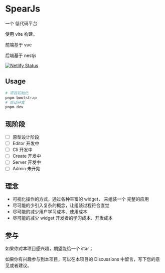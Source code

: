 # SpearJs

一个 低代码平台

使用 vite 构建。

前端基于 vue

后端基于 nestjs

[![Netlify Status](https://api.netlify.com/api/v1/badges/e9844840-9795-40f7-bced-d0e9cc78d2c0/deploy-status)](https://app.netlify.com/sites/spearjs/deploys)

## Usage

```sh
# 项目初始化
pnpm bootstrap
# 启动开发
pnpm dev
```

## 现阶段

- [ ] 原型设计阶段
- [ ] Editor 开发中
- [ ] Cli 开发中
- [ ] Create 开发中
- [ ] Server 开发中
- [ ] Admin 未开始

## 理念

- 可视化操作的方式，通过各种丰富的 widget， 来组装一个 完整的应用
- 尽可能的少引入复杂的概念，让组装过程符合直觉
- 尽可能的减少用户学习成本、使用成本
- 尽可能的减少 widget 开发者的学习成本、开发成本

## 参与

如果你对本项目感兴趣，期望能给一个 star；

如果你有兴趣参与到本项目，可以在本项目的 Discussions 中留言，写下您的意见或者建议。
